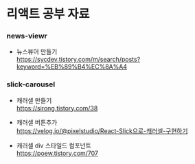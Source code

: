 # 리액트 공부 자료

### news-viewr
- 뉴스뷰어 만들기<br/>
https://sycdev.tistory.com/m/search/posts?keyword=%EB%89%B4%EC%8A%A4

### slick-carousel
- 캐러셀 만들기<br/>
https://sirong.tistory.com/38

- 캐러셀 버튼추가<br/>
https://velog.io/@pixelstudio/React-Slick으로-캐러셀-구현하기

- 캐러셀 div 스타일드 컴포넌트<br/>
https://poew.tistory.com/707
